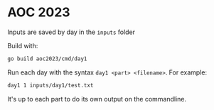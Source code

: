 # AOC 2023

Inputs are saved by day in the `inputs` folder

Build with:

```sh
go build aoc2023/cmd/day1
```

Run each day with the syntax `day1 <part> <filename>`.  For example:

```sh
day1 1 inputs/day1/test.txt
```

It's up to each part to do its own output on the commandline.